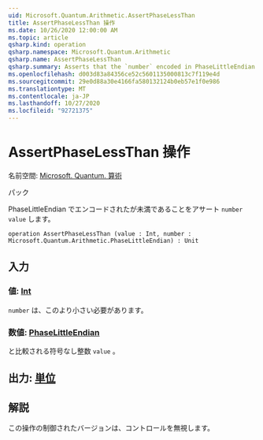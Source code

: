 ```yaml
---
uid: Microsoft.Quantum.Arithmetic.AssertPhaseLessThan
title: AssertPhaseLessThan 操作
ms.date: 10/26/2020 12:00:00 AM
ms.topic: article
qsharp.kind: operation
qsharp.namespace: Microsoft.Quantum.Arithmetic
qsharp.name: AssertPhaseLessThan
qsharp.summary: Asserts that the `number` encoded in PhaseLittleEndian is less than `value`.
ms.openlocfilehash: d003d83a84356ce52c5601135000813c7f119e4d
ms.sourcegitcommit: 29e0d88a30e4166fa580132124b0eb57e1f0e986
ms.translationtype: MT
ms.contentlocale: ja-JP
ms.lasthandoff: 10/27/2020
ms.locfileid: "92721375"
---
```

# <a name="assertphaselessthan-operation"></a>AssertPhaseLessThan 操作

名前空間: [Microsoft. Quantum. 算術](xref:Microsoft.Quantum.Arithmetic)

パック [](https://nuget.org/packages/)


PhaseLittleEndian でエンコードされたが未満であることをアサート `number` `value` します。

```qsharp
operation AssertPhaseLessThan (value : Int, number : Microsoft.Quantum.Arithmetic.PhaseLittleEndian) : Unit
```


## <a name="input"></a>入力

### <a name="value--int"></a>値: [Int](xref:microsoft.quantum.lang-ref.int)

`number` は、このより小さい必要があります。


### <a name="number--phaselittleendian"></a>数値: [PhaseLittleEndian](xref:Microsoft.Quantum.Arithmetic.PhaseLittleEndian)

と比較される符号なし整数 `value` 。



## <a name="output--unit"></a>出力: [単位](xref:microsoft.quantum.lang-ref.unit)



## <a name="remarks"></a>解説

この操作の制御されたバージョンは、コントロールを無視します。